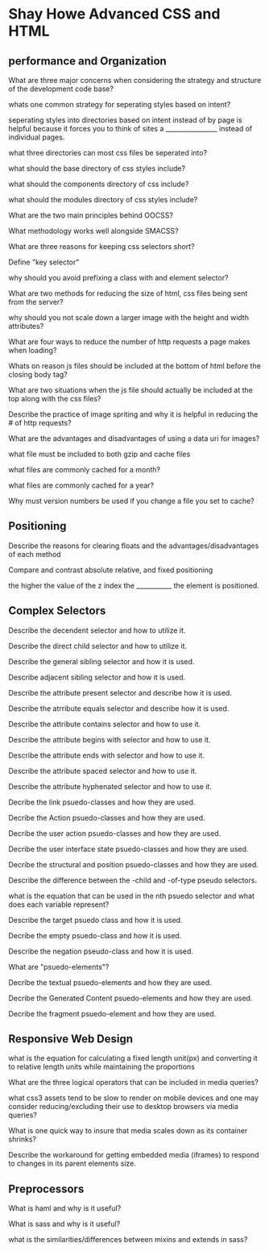 # Shay Howe Advanced CSS and HTML

## performance and Organization

What are three major concerns when considering the strategy and structure of the development code base?

whats one common strategy for seperating styles based on intent?

seperating styles into directories based on intent instead of by page is helpful because it forces you to 
think of sites a ________________ instead of individual pages.

what three directories can most css files be seperated into?

what should the base directory of css styles include?

what should the components directory of css include?

what should the modules directory of css styles include?

What are the two main principles behind OOCSS?

What methodology works well alongside SMACSS?

What are three reasons for keeping css selectors short?

Define "key selector"

why should you avoid prefixing a class with and element selector?

What are two methods for reducing the size of html, css files being sent from the server?

why should you not scale down a larger image with the height and width attributes?

What are four ways to reduce the number of http requests a page makes when loading?

Whats on reason js files should be included at the bottom of html before the closing body tag?

What are two situations when the js file should actually be included at the top along with the css files?

Describe the practice of image spriting and why it is helpful in reducing the # of http requests?

What are the advantages and disadvantages of using a data uri for images?

what file must be included to both gzip and cache files

what files are commonly cached for a month?

what files are commonly cached for a year?

Why must version numbers be used if you change a file you set to cache?


## Positioning

Describe the reasons for clearing floats and the advantages/disadvantages of each method

Compare and contrast absolute relative, and fixed positioning

the higher the value of the z index the ___________ the element is positioned.

## Complex Selectors

Describe the decendent selector and how to utilize it.

Describe the direct child selector and how to utilize it.

Describe the general sibling selector and how it is used.

Describe adjacent sibling selector and how it is used.

Describe the attribute present selector and describe how it is used.

Describe the atrribute equals selector and describe how it is used.

Describe the attribute contains selector and how to use it.

Describe the attribute begins with selector and how to use it.

Describe the attribute ends with selector and how to use it.

Describe the attribute spaced selector and how to use it.

Describe the attribute hyphenated selector and how to use it.

Decribe the link psuedo-classes and how they are used.

Decribe the Action psuedo-classes and how they are used.

Decribe the user action psuedo-classes and how they are used.

Decribe the user interface state psuedo-classes and how they are used.

Decribe the structural and position psuedo-classes and how they are used.

Describe the difference between the -child and -of-type pseudo selectors.

what is the equation that can be used in the nth psuedo selector and what does each variable represent?

Describe the target psuedo class and how it is used.

Decribe the empty psuedo-class and how it is used.

Describe the negation pseudo-class and how it is used.

What are "psuedo-elements"?

Decribe the textual psuedo-elements and how they are used.

Decribe the Generated Content psuedo-elements and how they are used.

Decribe the fragment psuedo-element and how they are used.

## Responsive Web Design

what is the equation for calculating a fixed length unit(px) and converting it to relative length units while
maintaining the proportions

What are the three logical operators that can be included in media queries?

what css3 assets tend to be slow to render on mobile devices and one may consider reducing/excluding their use
to desktop browsers via media queries?

What is one quick way to insure that media scales down as its container shrinks?

Describe the workaround for getting embedded media (iframes) to respond to changes in its parent elements size.

## Preprocessors

What is haml and why is it useful?

What is sass and why is it useful?

what is the similarities/differences between mixins and extends in sass?


